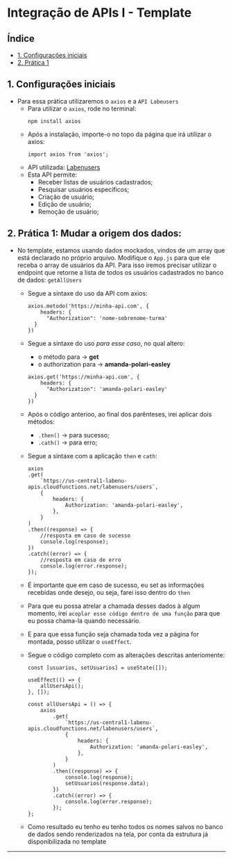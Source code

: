 # Integração de APIs I - Template

## Índice

-   [1. Configurações iniciais](#1-configurações-iniciais)
-   [2. Prática 1](#2-prática-1-mudar-a-origem-dos-dados)

## 1. Configurações iniciais

-   Para essa prática utilizaremos o `axios` e a `API Labeusers`
    -   Para utilizar o `axios`, rode no terminal:
        ```
        npm install axios
        ```
    -   Após a instalação, importe-o no topo da página que irá utilizar o axios:
        ```
        import axios from 'axios';
        ```
    -   API utilizada: [Labenusers](https://documenter.getpostman.com/view/7549981/SzfCT5G2#intro)
    -   Esta API permite:
        -   Receber listas de usuários cadastrados;
        -   Pesquisar usuários específicos;
        -   Criação de usuário;
        -   Edição de usuário;
        -   Remoção de usuário;

## 2. Prática 1: Mudar a origem dos dados:

-   No template, estamos usando dados mockados, vindos de um array que está declarado no próprio arquivo. Modifique o `App.js` para que ele receba o array de usuários da API. Para isso iremos precisar utilizar o endpoint que retorne a lista de todos os usuários cadastrados no banco de dados: `getAllUsers`

    -   Segue a sintaxe do uso da API com axios:
        ```
        axios.metodo('https://minha-api.com', {
            headers: {
              "Authorization": 'nome-sobrenome-turma'
          }
        })
        ```
    -   Segue a sintaxe do uso _para esse caso_, no qual altero:
        -   o método para -> **get**
        -   o authorization para -> **amanda-polari-easley**
        ```
        axios.get('https://minha-api.com', {
            headers: {
              "Authorization": 'amanda-polari-easley'
          }
        })
        ```
    -   Após o código anterioo, ao final dos parênteses, irei aplicar dois métodos:
        -   `.then()` -> para sucesso;
        -   `.cath()` -> para erro;
    -   Segue a sintaxe com a aplicação `then` e `cath`:
        ```
        axios
        .get(
            `https://us-central1-labenu-apis.cloudfunctions.net/labenusers/users`,
            {
                headers: {
                    Authorization: 'amanda-polari-easley',
                },
            }
        )
        .then((response) => {
            //resposta em caso de sucesso
            console.log(response);
        })
        .catch((error) => {
            //resposta em caso de erro
            console.log(error.response);
        });
        ```
    -   É importante que em caso de sucesso, eu set as informações recebidas onde desejo, ou seja, farei isso dentro do `then`
    -   Para que eu possa atrelar a chamada desses dados à algum momento, irei `acoplar esse código dentro de uma função` para que eu possa chama-la quando necessário.
    -   E para que essa função seja chamada toda vez a página for montada, posso utilizar o `useEffect`.
    -   Segue o código completo com as alterações descritas anteriomente:

        ```
        const [usuarios, setUsuarios] = useState([]);

        useEffect(() => {
            allUsersApi();
        }, []);

        const allUsersApi = () => {
            axios
                .get(
                    `https://us-central1-labenu-apis.cloudfunctions.net/labenusers/users`,
                    {
                        headers: {
                            Authorization: 'amanda-polari-easley',
                        },
                    }
                )
                .then((response) => {
                    console.log(response);
                    setUsuarios(response.data);
                })
                .catch((error) => {
                    console.log(error.response);
                });
        };
        ```

    -   Como resultado eu tenho eu tenho todos os nomes salvos no banco de dados sendo renderizados na tela, por conta da estrutura já disponibilizada no template

---
